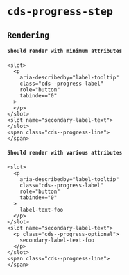 # `cds-progress-step`

## `Rendering`

#### `Should render with minimum attributes`

```
<slot>
  <p
    aria-describedby="label-tooltip"
    class="cds--progress-label"
    role="button"
    tabindex="0"
  >
  </p>
</slot>
<slot name="secondary-label-text">
</slot>
<span class="cds--progress-line">
</span>

```

#### `Should render with various attributes`

```
<slot>
  <p
    aria-describedby="label-tooltip"
    class="cds--progress-label"
    role="button"
    tabindex="0"
  >
    label-text-foo
  </p>
</slot>
<slot name="secondary-label-text">
  <p class="cds--progress-optional">
    secondary-label-text-foo
  </p>
</slot>
<span class="cds--progress-line">
</span>

```
